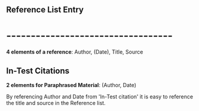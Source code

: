 
## Reference List Entry
# ----------------------------------
**4 elements of a reference**: Author, (Date), Title, Source

## In-Test Citations
**2 elements for Paraphrased Material**: (Author, Date)

By referencing Author and Date from 'In-Test citation' it is easy to reference the title and source in the Reference list. 
